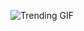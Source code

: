 ![Trending GIF](https://media0.giphy.com/media/v1.Y2lkPThiYjIxNzcyMnN4ZGZjeGZzejViZTA1MGFtdHZob245N2Y0NXFzOHM4eTdiMzkweiZlcD12MV9naWZzX3NlYXJjaCZjdD1n/fryY00CO4xCz4uJuDQ/giphy.gif)
